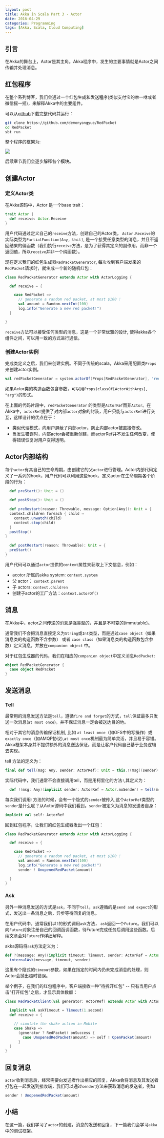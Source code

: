 ```yaml
---
layout: post
title: Akka in Scala Part 3 - Actor
date: 2016-04-29
categories: Programming
tags: [Akka, Scala, Cloud Computing]
---
```


## 引言

在Akka的舞台上，Actor是其主角。Akka程序中，发生的主要事情就是Actor之间传输并处理消息。

<!--more-->

## 红包程序

在整个系列博客，我们会通过一个红包生成和发送程序(类似支付宝的咻一咻或者微信摇一摇)，来解释Akka中的主要组件。

可以从[github](https://github.com/demonyangyue/RedPacket)下载完整代码并运行：

```bash
git clone https://github.com/demonyangyue/RedPacket
cd RedPacket
sbt run
```

整个程序的框架为:

![](/images/red-packet.png)

后续章节我们会逐步解释各个模块。

## 创建Actor

### 定义Actor类
在Akka源码中，Actor 是一个base trait：

```scala
trait Actor {
  def receive: Actor.Receive
}
```

用户代码通过定义自己的`receive`方法，创建自己的Actor类。
`Actor.Receive`的实际类型为`PartialFunction[Any, Unit]`, 是一个接受任意类型的消息，并且不返回结果的偏函数（我们执行`receive`方法，是为了获得其定义的副作用，而非一个返回值，所以`receive`并非一个纯函数）。


现在定义我们的红包生成器`RedPacketGenerator`, 每次收到客户端发来的`RedPacket`请求时，就生成一个新的随机红包：

```scala
class RedPacketGenerator extends Actor with ActorLogging {

  def receive = {

    case RedPacket => 
      // generate a random red packet, at most $100 !
      val amount = Random.nextInt(100)
      log.info("Generate a new red packet!")
  }	

}
```

`receive`方法可以接受任何类型的消息，这是一个非常优雅的设计, 使得akka各个组件之间，可以用一致的方式进行通信。

### 创建Actor实例

完成类定义之后，我们来创建实例。不同于传统的scala，Akka采用配置类`Props`来创建actor实例。

```scala
val redPacketGenerator = system.actorOf(Props[RedPacketGenerator], "redPacketGenerator")
```

如果Actor类的构造函数包含参数，可以用`Props(classOf[ActorWithArgs], "arg")`的形式。


在上面的代码片段中，`redPacketGenerator` 的类型是`ActorRef`而非`Actor`。在Akka中，`actorRef`提供了对内部`actor`对象的封装，用户只能与`actorRef`进行交互，这样设计的优点在于：

* 类似代理模式，向用户屏蔽了内部actor，防止内部actor被直接修改。
* 当发生错误时，内部actor会被重新创建，而actorRef并不发生任何改变，使得错误恢复对用户变得透明。

## Actor内部结构

每个`actor`有其自己的生命周期，由创建它的父`actor`进行管理。Actor内部代码定义了一系列的hook，用户代码可以利用这些hook，定义actor在生命周期各个阶段的行为：

```scala
  def preStart(): Unit = ()
  
  def postStop(): Unit = ()
  
  def preRestart(reason: Throwable, message: Option[Any]): Unit = {
  context.children foreach { child ⇒
    context.unwatch(child)
    context.stop(child)
  }
  postStop()
}
 
  def postRestart(reason: Throwable): Unit = {
  preStart()
}
```

用户代码可以通过`actor`提供的`context`属性来获取上下文信息，例如：

* acotor 所属的akka system: `context.system`
* 父 actor： `context.parent`
* 子 actors: `context.children`
* 创建子actor的工厂方法：`context.actorOf()`

## 消息

在Akka中，actor之间传递的消息是强类型的，并且是不可变的(immutable)。

通常我们不会把消息直接定义为`String`或`Int`类型，而是通过`case object`（如果消息类的构造函数不含参数） 或者 `case class`（如果消息类的构造函数包含参数）定义消息，并放在`companion object` 中。

对于红包生成器的代码，我们在相应的`companion object`中定义消息`RedPacket`:

```scala
object RedPacketGenerator {
  case object RedPacket
}
```

## 发送消息

### Tell

最常用的消息发送方法是`tell`，遵循`fire and forget`的方式，`tell`保证最多只发送一次消息(`at most once`)，并不保证消息一定会被送达目的地。

相对于其它的消息传输保证机制, 比如 `at least once`（如GFS中的写操作）或`exactly once`（如AMQP协议),`at most once`机制最为简单灵活，并且易于容错。Akka框架本身并不提供额外的消息送达保证，而是让客户代码自己基于业务逻辑去实现。

tell 方法的定义为：

```scala
final def tell(msg: Any, sender: ActorRef): Unit = this.!(msg)(sender)
```
实际代码中，我们通常不会直接调用tell，而是用柯里化的方法`!`,其定义为：

```scala
  def !(msg: Any)(implicit sender: ActorRef = Actor.noSender) = tell(msg, sender)
```

每次我们调用`!`方法的时候，会有一个隐式的`sender`被传入,这个`ActorRef`类型的`sender`是什么呢？从Actor源码中我们看到，`sender`被定义为消息的发送者自身：

```scala
implicit val self: ActorRef
```

回到红包程序，让我们的红包生成器发出一个红包：

```scala
class RedPacketGenerator extends Actor with ActorLogging {

  def receive = {

    case RedPacket => 
      // generate a random red packet, at most $100 !
      val amount = Random.nextInt(100)
      log.info("Generate a new red packet!")
      sender ! UnopenedRedPacket(amount)

  }	
}
```
### Ask

另外一种消息发送的方式是`ask`，不同于`tell`，`ask`遵循的是`send and expect`的形式，发送出一条消息之后，异步等待回复的消息。

在用户代码中，通常我们以`?`的形式调用`ask`方法， `ask`返回一个`Future`。我们可以向`Future`对象注册自己的回调函调函数，待Future完成任务后调用这些函数。后续文章会对`Future`作详细解释。

akka源码将`ask`方法定义为：

```scala
def ?(message: Any)(implicit timeout: Timeout, sender: ActorRef = Actor.noSender): Future[Any] =
  internalAsk(message, timeout, sender)

```

这里有个隐式的`timeout`参数，如果在指定的时间内仍未完成消息的处理，则Actor会抛出超时错误。

举个例子，在我们的红包程序中，客户端接收一种"待拆开红包" -- 只有当用户点击"打开红包"之后，才显示具体数额：

```scala
class RedPacketClient(val generator: ActorRef) extends Actor with ActorLogging {

  implicit val askTimeout = Timeout(1.second)
  def receive = {

    // simulate the shake action in Mobile
    case Shake =>
      (generator ? RedPacket) onSuccess {
        case UnopenedRedPacket(amount) => self ! OpenPacket(amount)
      }
  }
}
```

## 回复消息

`actor`收到消息后，经常需要向发送者作出相应的回复，Akka会将消息及其发送者打包在一起发送到接收端，我们可以通过`sender`方法来获取消息的发送者，例如

```scala
sender ! UnopenedRedPacket(amount)
```

## 小结

在这一篇，我们学习了`actor`的创建，消息的发送和回复，下一篇我们会学习`akka`中的测试框架。




